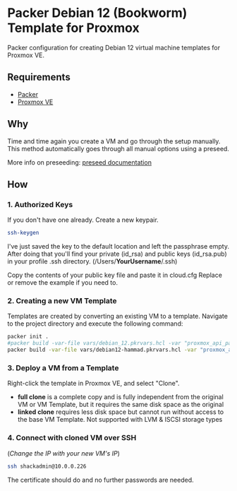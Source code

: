 # Packer Debian 12 (Bookworm) Template for Proxmox
Packer configuration for creating Debian 12 virtual machine templates for Proxmox VE.

## Requirements
- [Packer](https://www.packer.io/downloads)
- [Proxmox VE](https://www.proxmox.com/en/proxmox-ve)

## Why
Time and time again you create a VM and go through the setup manually.
This method automatically goes through all manual options using a preseed.

More info on preseeding: [preseed documentation](https://wiki.debian.org/DebianInstaller/Preseed)

## How
### 1. Authorized Keys
If you don't have one already. Create a new keypair.

```sh
ssh-keygen
```

I've just saved the key to the default location and left the passphrase empty.
After doing that you'll find your private (id_rsa) and public keys (id_rsa.pub) in your profile .ssh directory. (/Users/**YourUsername**/.ssh)

Copy the contents of your public key file and paste it in cloud.cfg
Replace or remove the example if you need to.

### 2. Creating a new VM Template
Templates are created by converting an existing VM to a template.
Navigate to the project directory and execute the following command:

```sh
packer init .
#packer build -var-file vars/debian_12.pkrvars.hcl -var "proxmox_api_password=PASSWORD_HERE" .
packer build -var-file vars/debian12-hammad.pkrvars.hcl -var "proxmox_api_password=PASSWORD_HERE" .
```

### 3. Deploy a VM from a Template
Right-click the template in Proxmox VE, and select "Clone".

- **full clone** is a complete copy and is fully independent from the original VM or VM Template, but it requires the same disk space as the original
- **linked clone** requires less disk space but cannot run without access to the base VM Template. Not supported with LVM & ISCSI storage types


### 4. Connect with cloned VM over SSH
(*Change the IP with your new VM's IP*)

```sh
ssh shackadmin@10.0.0.226
```

The certificate should do and no further passwords are needed.
